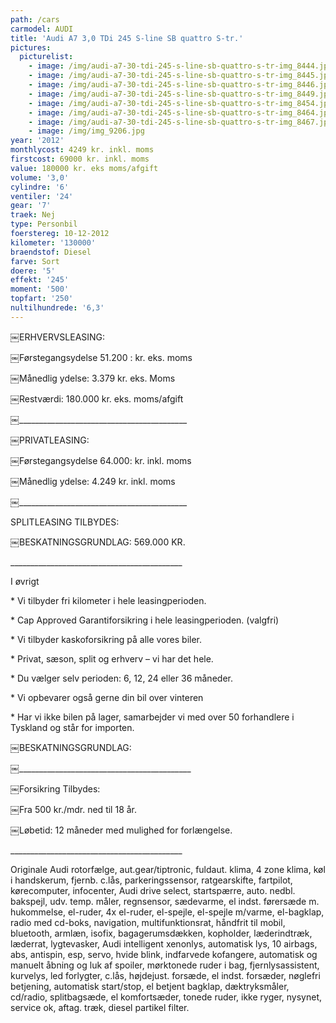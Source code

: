 ```yaml
---
path: /cars
carmodel: AUDI
title: 'Audi A7 3,0 TDi 245 S-line SB quattro S-tr.'
pictures:
  picturelist:
    - image: /img/audi-a7-30-tdi-245-s-line-sb-quattro-s-tr-img_8444.jpg
    - image: /img/audi-a7-30-tdi-245-s-line-sb-quattro-s-tr-img_8445.jpg
    - image: /img/audi-a7-30-tdi-245-s-line-sb-quattro-s-tr-img_8446.jpg
    - image: /img/audi-a7-30-tdi-245-s-line-sb-quattro-s-tr-img_8449.jpg
    - image: /img/audi-a7-30-tdi-245-s-line-sb-quattro-s-tr-img_8454.jpg
    - image: /img/audi-a7-30-tdi-245-s-line-sb-quattro-s-tr-img_8464.jpg
    - image: /img/audi-a7-30-tdi-245-s-line-sb-quattro-s-tr-img_8467.jpg
    - image: /img/img_9206.jpg
year: '2012'
monthlycost: 4249 kr. inkl. moms
firstcost: 69000 kr. inkl. moms
value: 180000 kr. eks moms/afgift
volume: '3,0'
cylindre: '6'
ventiler: '24'
gear: '7'
traek: Nej
type: Personbil
foerstereg: 10-12-2012
kilometer: '130000'
braendstof: Diesel
farve: Sort
doere: '5'
effekt: '245'
moment: '500'
topfart: '250'
nultilhundrede: '6,3'
---
```

￼ERHVERVSLEASING:

￼Førstegangsydelse 51.200 : kr. eks. moms

￼Månedlig ydelse: 3.379 kr. eks. Moms

￼Restværdi: 180.000 kr. eks. moms/afgift

￼\_\_\_\_\_\_\_\_\_\_\_\_\_\_\_\_\_\_\_\_\_\_\_\_\_\_\_\_\_\_\_\_\_\_\_\_\_\_\_\_\_\_

￼PRIVATLEASING:

￼Førstegangsydelse 64.000: kr. inkl. moms

￼Månedlig ydelse: 4.249 kr. inkl. moms

￼\_\_\_\_\_\_\_\_\_\_\_\_\_\_\_\_\_\_\_\_\_\_\_\_\_\_\_\_\_\_\_\_\_\_\_\_\_\_\_\_\_\_

SPLITLEASING TILBYDES:

￼BESKATNINGSGRUNDLAG: 569.000 KR. 

\_\_\_\_\_\_\_\_\_\_\_\_\_\_\_\_\_\_\_\_\_\_\_\_\_\_\_\_\_\_\_\_\_\_\_\_\_\_\_\_\_\__

I øvrigt

\* Vi tilbyder fri kilometer i hele leasingperioden.

\* Cap Approved Garantiforsikring i hele leasingperioden. (valgfri)

\* Vi tilbyder kaskoforsikring på alle vores biler.

\* Privat, sæson, split og erhverv – vi har det hele.

\* Du vælger selv perioden: 6, 12, 24 eller 36 måneder.

\* Vi opbevarer også gerne din bil over vinteren

\* Har vi ikke bilen på lager, samarbejder vi med over 50 forhandlere i Tyskland og står for importen.

￼BESKATNINGSGRUNDLAG:

￼\_\_\_\_\_\_\_\_\_\_\_\_\_\_\_\_\_\_\_\_\_\_\_\_\_\_\_\_\_\_\_\_\_\_\_\_\_\_\_\_\_\__

￼Forsikring Tilbydes:

￼Fra 500 kr./mdr. ned til 18 år.

￼Løbetid: 12 måneder med mulighed for forlængelse.

\_\_\_\_\_\_\_\_\_\_\_\_\_\_\_\_\_\_\_\_\_\_\_\_\_\_\_\_\_\_\_\_\_\_\_\_\_\_\_\_\_\__

Originale Audi rotorfælge, aut.gear/tiptronic, fuldaut. klima, 4 zone klima, køl i handskerum, fjernb. c.lås, parkeringssensor, ratgearskifte, fartpilot, kørecomputer, infocenter, Audi drive select, startspærre, auto. nedbl. bakspejl, udv. temp. måler, regnsensor, sædevarme, el indst. førersæde m. hukommelse, el-ruder, 4x el-ruder, el-spejle, el-spejle m/varme, el-bagklap, radio med cd-boks, navigation, multifunktionsrat, håndfrit til mobil, bluetooth, armlæn, isofix, bagagerumsdækken, kopholder, læderindtræk, læderrat, lygtevasker, Audi intelligent xenonlys, automatisk lys, 10 airbags, abs, antispin, esp, servo, hvide blink, indfarvede kofangere, automatisk og manuelt åbning og luk af spoiler, mørktonede ruder i bag, fjernlysassistent, kurvelys, led forlygter, c.lås, højdejust. forsæde, el indst. forsæder, nøglefri betjening, automatisk start/stop, el betjent bagklap, dæktryksmåler, cd/radio, splitbagsæde, el komfortsæder, tonede ruder, ikke ryger, nysynet, service ok, aftag. træk, diesel partikel filter.
